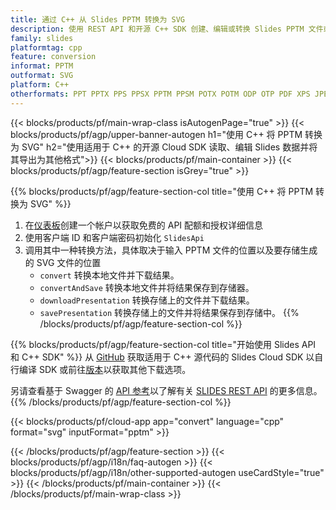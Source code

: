 ```yaml
---
title: 通过 C++ 从 Slides PPTM 转换为 SVG
description: 使用 REST API 和开源 C++ SDK 创建、编辑或转换 Slides PPTM 文件或将其转换为 SVG
family: slides
platformtag: cpp
feature: conversion
informat: PPTM
outformat: SVG
platform: C++
otherformats: PPT PPTX PPS PPSX PPTM PPSM POTX POTM ODP OTP PDF XPS JPEG PNG BMP TIFF HTML SWF HTML5 GIF XAML MPEG4
---
```


{{< blocks/products/pf/main-wrap-class isAutogenPage="true" >}}
{{< blocks/products/pf/agp/upper-banner-autogen h1="使用 C++ 将 PPTM 转换为 SVG" h2="使用适用于 C++ 的开源 Cloud SDK 读取、编辑 Slides 数据并将其导出为其他格式">}}
{{< blocks/products/pf/main-container >}}
{{< blocks/products/pf/agp/feature-section isGrey="true" >}}

{{% blocks/products/pf/agp/feature-section-col title="使用 C++ 将 PPTM 转换为 SVG" %}}
1. 在<a href="https://dashboard.aspose.cloud/">仪表板</a>创建一个帐户以获取免费的 API 配额和授权详细信息
1. 使用客户端 ID 和客户端密码初始化 ```SlidesApi```
1. 调用其中一种转换方法，具体取决于输入 PPTM 文件的位置以及要存储生成的 SVG 文件的位置
    - ```convert``` 转换本地文件并下载结果。
    - ```convertAndSave``` 转换本地文件并将结果保存到存储器。
    - ```downloadPresentation``` 转换存储上的文件并下载结果。
    - ```savePresentation``` 转换存储上的文件并将结果保存到存储中。
{{% /blocks/products/pf/agp/feature-section-col %}}

{{% blocks/products/pf/agp/feature-section-col title="开始使用 Slides API 和 C++ SDK" %}}
从 [GitHub](https://github.com/aspose-slides-cloud/aspose-slides-cloud-cpp) 获取适用于 C++ 源代码的 Slides Cloud SDK 以自行编译 SDK 或前往[版本](https://releases.aspose.cloud/)以获取其他下载选项。
 
另请查看基于 Swagger 的 [API 参考](https://apireference.aspose.cloud/slides/)以了解有关 [SLIDES REST API](https://products.aspose.cloud/slides/curl/) 的更多信息。
{{% /blocks/products/pf/agp/feature-section-col %}}

{{< blocks/products/pf/cloud-app app="convert" language="cpp" format="svg" inputFormat="pptm" >}}

{{< /blocks/products/pf/agp/feature-section >}}
{{< blocks/products/pf/agp/i18n/faq-autogen >}}
{{< blocks/products/pf/agp/i18n/other-supported-autogen useCardStyle="true" >}}
{{< /blocks/products/pf/main-container >}}
{{< /blocks/products/pf/main-wrap-class >}}